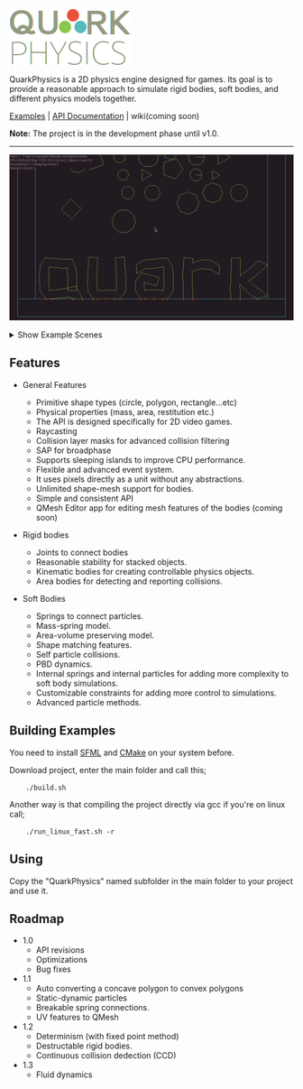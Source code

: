 ![Quark Physics](images/logo.png)

QuarkPhysics is a 2D physics engine designed for games. Its goal is to provide a reasonable approach to simulate rigid bodies, soft bodies, and different physics models together.

[Examples](http://www.github.com/quarkphysics/examples) | [API Documentation](http://) | wiki(coming soon)

**Note:** The project is in the development phase until v1.0.  

 ---
 ![Example 01](images/example_01.gif)
 <details>
 <summary>Show Example Scenes</summary>

 ![Example 02](images/example_02.gif)
 ![Example 02](images/example_04.gif)
 ![Example 02](images/example_05.gif)
 ![Example 03](images/example_03.gif)
 ![Example 02](images/example_06.gif)
 </details>


## Features
* General Features
  * Primitive shape types (circle, polygon, rectangle...etc) 
  * Physical properties (mass, area, restitution etc.)
  * The API is designed specifically for 2D video games. 
  * Raycasting
  * Collision layer masks for advanced collision filtering
  * SAP for broadphase
  * Supports sleeping islands to improve CPU performance.
  * Flexible and advanced event system.
  * It uses pixels directly as a unit without any abstractions.
  * Unlimited shape-mesh support for bodies.
  * Simple and consistent API
  * QMesh Editor app for editing mesh features of the bodies (coming soon) 
   
* Rigid bodies
  * Joints to connect bodies
  * Reasonable stability for stacked objects.
  * Kinematic bodies for creating controllable physics objects. 
  * Area bodies for detecting and reporting collisions.

* Soft Bodies
  * Springs to connect particles.
  * Mass-spring model.
  * Area-volume preserving model.
  * Shape matching features.
  * Self particle collisions.
  * PBD dynamics.
  * Internal springs and internal particles for adding more complexity to soft body simulations.
  * Customizable constraints for adding more control to simulations.
  * Advanced particle methods. 
  
## Building Examples
You need to install [SFML](https://www.sfml-dev.org/) and [CMake](https://cmake.org/) on your system before. 

Download project, enter the main folder and call this;

        ./build.sh
Another way is that compiling the project directly via gcc if you're on linux call; 

        ./run_linux_fast.sh -r

## Using
Copy the "QuarkPhysics" named subfolder in the main folder to your project and use it. 

## Roadmap
* 1.0
  * API revisions 
  * Optimizations
  * Bug fixes 
* 1.1
  * Auto converting a concave polygon to convex polygons 
  * Static-dynamic particles 
  * Breakable spring connections.
  * UV features to QMesh
* 1.2
   * Determinism (with fixed point method)
   * Destructable rigid bodies.
   * Continuous collision dedection (CCD)
* 1.3
    * Fluid dynamics




